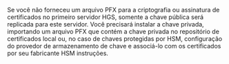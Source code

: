 Se você não forneceu um arquivo PFX para a criptografia ou assinatura de certificados no primeiro servidor HGS, somente a chave pública será replicada para este servidor.
Você precisará instalar a chave privada, importando um arquivo PFX que contém a chave privada no repositório de certificados local ou, no caso de chaves protegidas por HSM, configuração do provedor de armazenamento de chave e associá-lo com os certificados por seu fabricante HSM instruções.

<!-- Appears in guarded-fabric-initialize-hgs-ad-mode-default.md and guarded-fabric-initialize-hgs-tpm-mode-default.md
-->